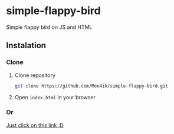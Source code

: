 # simple-flappy-bird
Simple flappy bird on JS and HTML

## Instalation
### Clone
1. Clone repository
   ```sh
   git clone https://github.com/Mon4ik/simple-flappy-bird.git
   ```
2. Open `index.html` in your browser
### Or
[Just click on this link :D](https://Mon4ik.github.io/simple-flappy-bird/index.html)
